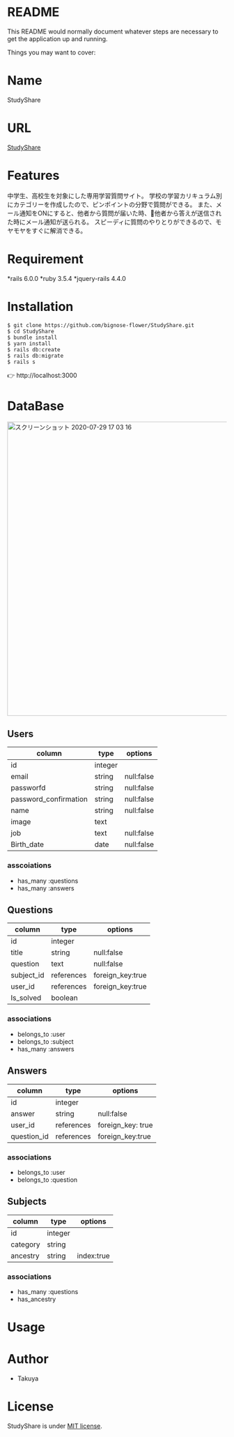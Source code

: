 # README

This README would normally document whatever steps are necessary to get the
application up and running.

Things you may want to cover:

# Name

StudyShare

# URL

<a href="studyshareapp.herokuapp.com">StudyShare</a>

# Features

中学生、高校生を対象にした専用学習質問サイト。
学校の学習カリキュラム別にカテゴリーを作成したので、ピンポイントの分野で質問ができる。
また、メール通知をONにすると、他者から質問が届いた時、他者から答えが送信された時にメール通知が送られる。
スピーディに質問のやりとりができるので、モヤモヤをすぐに解消できる。

# Requirement

*rails 6.0.0
*ruby 3.5.4
*jquery-rails 4.4.0

# Installation
```command line
$ git clone https://github.com/bignose-flower/StudyShare.git
$ cd StudyShare
$ bundle install
$ yarn install
$ rails db:create
$ rails db:migrate
$ rails s
```
👉 http://localhost:3000

# DataBase
<img width="675" alt="スクリーンショット 2020-07-29 17 03 16" src="https://user-images.githubusercontent.com/66852865/88773687-6878e900-d1bd-11ea-9e29-68634848e7c1.png">

## Users

| column                | type    | options    |
| --------------------- | ------- | ---------- |
| id                    | integer |            |
| email                 | string  | null:false |
| passworfd             | string  | null:false |
| password_confirmation | string  | null:false |
| name                  | string  | null:false |
| image                 | text    |            |
| job                   | text    | null:false |
| Birth_date            | date    | null:false |

### asscoiations
- has_many :questions
- has_many :answers

## Questions

| column     | type       | options          |
| ---------- | ---------- | ---------------- |
| id         | integer    |                  |
| title      | string     | null:false       |
| question   | text       | null:false       |
| subject_id | references | foreign_key:true |
| user_id    | references | foreign_key:true |
| Is_solved  | boolean    |                  |

### associations
- belongs_to :user
- belongs_to :subject
- has_many :answers

## Answers

| column      | type       | options           |
| ----------- | ---------- | ----------------- |
| id          | integer    |                   |
| answer      | string     | null:false        |
| user_id     | references | foreign_key: true |
| question_id | references | foreign_key:true  |

### associations
- belongs_to :user
- belongs_to :question

## Subjects

| column   | type    | options    |
| -------- | ------- | ---------- |
| id       | integer |            |
| category | string  |            |
| ancestry | string  | index:true |

### associations
- has_many :questions
- has_ancestry


# Usage



# Author

* Takuya

# License

StudyShare is under [MIT license](https://en.wikipedia.org/wiki/MIT_License).

